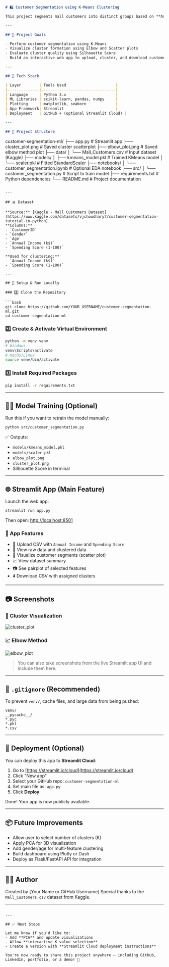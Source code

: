 ```markdown
# 🛍️ Customer Segmentation using K-Means Clustering

This project segments mall customers into distinct groups based on **Annual Income** and **Spending Score**, using unsupervised machine learning (K-Means). It includes an interactive **Streamlit web app** for live predictions, visualizations, and downloads.

---

## 📌 Project Goals

- Perform customer segmentation using K-Means
- Visualize cluster formation using Elbow and Scatter plots
- Evaluate cluster quality using Silhouette Score
- Build an interactive web app to upload, cluster, and download customer data

---

## 🧠 Tech Stack

| Layer        | Tools Used                      |
|--------------|---------------------------------|
| Language     | Python 3.x                      |
| ML Libraries | scikit-learn, pandas, numpy     |
| Plotting     | matplotlib, seaborn             |
| App Framework| Streamlit                       |
| Deployment   | GitHub + (optional Streamlit Cloud) |

---

## 📁 Project Structure

```

customer-segmentation-ml/
├── app.py                        # Streamlit app
├── cluster\_plot.png              # Saved cluster scatterplot
├── elbow\_plot.png                # Saved elbow method plot
├── data/
│   └── Mall\_Customers.csv        # Input dataset (Kaggle)
├── models/
│   ├── kmeans\_model.pkl          # Trained KMeans model
│   └── scaler.pkl                # Fitted StandardScaler
├── notebooks/
│   └── customer\_segmentation.ipynb # Optional EDA notebook
├── src/
│   └── customer\_segmentation.py  # Script to train model
├── requirements.txt              # Python dependencies
└── README.md                     # Project documentation

````

---

## 📊 Dataset

**Source:** [Kaggle - Mall Customers Dataset](https://www.kaggle.com/datasets/vjchoudhary7/customer-segmentation-tutorial-in-python)  
**Columns:**
- `CustomerID`
- `Gender`
- `Age`
- `Annual Income (k$)`
- `Spending Score (1-100)`

**Used for clustering:**
- `Annual Income (k$)`
- `Spending Score (1-100)`

---

## 🚀 Setup & Run Locally

### 1️⃣ Clone the Repository

```bash
git clone https://github.com/YOUR_USERNAME/customer-segmentation-ml.git
cd customer-segmentation-ml
````

### 2️⃣ Create & Activate Virtual Environment

```bash
python -m venv venv
# Windows
venv\Scripts\activate
# macOS/Linux
source venv/bin/activate
```

### 3️⃣ Install Required Packages

```bash
pip install -r requirements.txt
```

---

## 🏋️‍♂️ Model Training (Optional)

Run this if you want to retrain the model manually:

```bash
python src/customer_segmentation.py
```

✅ Outputs:

* `models/kmeans_model.pkl`
* `models/scaler.pkl`
* `elbow_plot.png`
* `cluster_plot.png`
* Silhouette Score in terminal

---

## 🌐 Streamlit App (Main Feature)

Launch the web app:

```bash
streamlit run app.py
```

Then open: [http://localhost:8501](http://localhost:8501)

### 🔧 App Features

* 📂 Upload CSV with `Annual Income` and `Spending Score`
* 📄 View raw data and clustered data
* 🎯 Visualize customer segments (scatter plot)
* 📈 View dataset summary
* 📷 See pairplot of selected features
* ⬇️ Download CSV with assigned clusters

---

## 📷 Screenshots

### 🎯 Cluster Visualization

![cluster\_plot](cluster_plot.png)

### 📈 Elbow Method

![elbow\_plot](elbow_plot.png)

> You can also take screenshots from the live Streamlit app UI and include them here.

---

## 🔐 `.gitignore` (Recommended)

To prevent `venv/`, cache files, and large data from being pushed:

```
venv/
__pycache__/
*.pyc
*.pkl
*.csv
```

---

## 🚀 Deployment (Optional)

You can deploy this app to **Streamlit Cloud**:

1. Go to [https://streamlit.io/cloud](https://streamlit.io/cloud)
2. Click "New app"
3. Select your GitHub repo: `customer-segmentation-ml`
4. Set main file as: `app.py`
5. Click **Deploy**

Done! Your app is now publicly available.

---

## 📦 Future Improvements

* Allow user to select number of clusters (K)
* Apply PCA for 3D visualization
* Add gender/age for multi-feature clustering
* Build dashboard using Plotly or Dash
* Deploy as Flask/FastAPI API for integration

---

## 👨‍💻 Author

Created by \[Your Name or GitHub Username]
Special thanks to the `Mall_Customers.csv` dataset from Kaggle.

---

```

---

## ✅ Next Steps

Let me know if you'd like to:
- Add **PCA** and update visualizations
- Allow **interactive K value selection**
- Create a version with **Streamlit Cloud deployment instructions**

You're now ready to share this project anywhere — including GitHub, LinkedIn, portfolio, or a demo! 🚀
```
